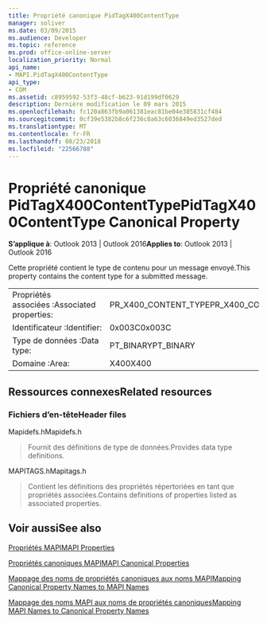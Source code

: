 ```yaml
---
title: Propriété canonique PidTagX400ContentType
manager: soliver
ms.date: 03/09/2015
ms.audience: Developer
ms.topic: reference
ms.prod: office-online-server
localization_priority: Normal
api_name:
- MAPI.PidTagX400ContentType
api_type:
- COM
ms.assetid: c8959592-53f3-48cf-b623-91d199df0629
description: Dernière modification le 09 mars 2015
ms.openlocfilehash: fc120a863fb9a061381eac81be04e385831cf484
ms.sourcegitcommit: 0cf39e5382b8c6f236c8a63c6036849ed3527ded
ms.translationtype: MT
ms.contentlocale: fr-FR
ms.lasthandoff: 08/23/2018
ms.locfileid: "22566788"
---
```

# <a name="pidtagx400contenttype-canonical-property"></a><span data-ttu-id="350aa-103">Propriété canonique PidTagX400ContentType</span><span class="sxs-lookup"><span data-stu-id="350aa-103">PidTagX400ContentType Canonical Property</span></span>

  
  
<span data-ttu-id="350aa-104">**S’applique à**: Outlook 2013 | Outlook 2016</span><span class="sxs-lookup"><span data-stu-id="350aa-104">**Applies to**: Outlook 2013 | Outlook 2016</span></span> 
  
<span data-ttu-id="350aa-105">Cette propriété contient le type de contenu pour un message envoyé.</span><span class="sxs-lookup"><span data-stu-id="350aa-105">This property contains the content type for a submitted message.</span></span>
  
|||
|:-----|:-----|
|<span data-ttu-id="350aa-106">Propriétés associées :</span><span class="sxs-lookup"><span data-stu-id="350aa-106">Associated properties:</span></span>  <br/> |<span data-ttu-id="350aa-107">PR_X400_CONTENT_TYPE</span><span class="sxs-lookup"><span data-stu-id="350aa-107">PR_X400_CONTENT_TYPE</span></span>  <br/> |
|<span data-ttu-id="350aa-108">Identificateur :</span><span class="sxs-lookup"><span data-stu-id="350aa-108">Identifier:</span></span>  <br/> |<span data-ttu-id="350aa-109">0x003C</span><span class="sxs-lookup"><span data-stu-id="350aa-109">0x003C</span></span>  <br/> |
|<span data-ttu-id="350aa-110">Type de données :</span><span class="sxs-lookup"><span data-stu-id="350aa-110">Data type:</span></span>  <br/> |<span data-ttu-id="350aa-111">PT_BINARY</span><span class="sxs-lookup"><span data-stu-id="350aa-111">PT_BINARY</span></span>  <br/> |
|<span data-ttu-id="350aa-112">Domaine :</span><span class="sxs-lookup"><span data-stu-id="350aa-112">Area:</span></span>  <br/> |<span data-ttu-id="350aa-113">X400</span><span class="sxs-lookup"><span data-stu-id="350aa-113">X400</span></span>  <br/> |
   
## <a name="related-resources"></a><span data-ttu-id="350aa-114">Ressources connexes</span><span class="sxs-lookup"><span data-stu-id="350aa-114">Related resources</span></span>

### <a name="header-files"></a><span data-ttu-id="350aa-115">Fichiers d’en-tête</span><span class="sxs-lookup"><span data-stu-id="350aa-115">Header files</span></span>

<span data-ttu-id="350aa-116">Mapidefs.h</span><span class="sxs-lookup"><span data-stu-id="350aa-116">Mapidefs.h</span></span>
  
> <span data-ttu-id="350aa-117">Fournit des définitions de type de données.</span><span class="sxs-lookup"><span data-stu-id="350aa-117">Provides data type definitions.</span></span>
    
<span data-ttu-id="350aa-118">MAPITAGS.h</span><span class="sxs-lookup"><span data-stu-id="350aa-118">Mapitags.h</span></span>
  
> <span data-ttu-id="350aa-119">Contient les définitions des propriétés répertoriées en tant que propriétés associées.</span><span class="sxs-lookup"><span data-stu-id="350aa-119">Contains definitions of properties listed as associated properties.</span></span>
    
## <a name="see-also"></a><span data-ttu-id="350aa-120">Voir aussi</span><span class="sxs-lookup"><span data-stu-id="350aa-120">See also</span></span>



[<span data-ttu-id="350aa-121">Propriétés MAPI</span><span class="sxs-lookup"><span data-stu-id="350aa-121">MAPI Properties</span></span>](mapi-properties.md)
  
[<span data-ttu-id="350aa-122">Propriétés canoniques MAPI</span><span class="sxs-lookup"><span data-stu-id="350aa-122">MAPI Canonical Properties</span></span>](mapi-canonical-properties.md)
  
[<span data-ttu-id="350aa-123">Mappage des noms de propriétés canoniques aux noms MAPI</span><span class="sxs-lookup"><span data-stu-id="350aa-123">Mapping Canonical Property Names to MAPI Names</span></span>](mapping-canonical-property-names-to-mapi-names.md)
  
[<span data-ttu-id="350aa-124">Mappage des noms MAPI aux noms de propriétés canoniques</span><span class="sxs-lookup"><span data-stu-id="350aa-124">Mapping MAPI Names to Canonical Property Names</span></span>](mapping-mapi-names-to-canonical-property-names.md)

